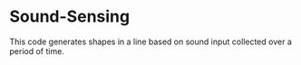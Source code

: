 # Sound-Sensing
This code generates shapes in a line based on sound input collected over a period of time.
